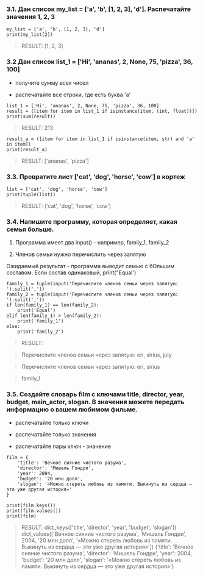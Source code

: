 ### 3.1. Дан список my_list = ['a', 'b', [1, 2, 3], 'd']. Распечатайте значения 1, 2, 3

```
my_list = ['a', 'b', [1, 2, 3], 'd']
print(my_list[2])
```
> RESULT: [1, 2, 3]

### 3.2 Дан список list_1 = ['Hi', 'ananas', 2, None, 75, 'pizza', 36, 100]

- получите сумму всех чисел
 
- распечатайте все строки, где есть буква 'a'
```
list_1 = ['Hi', 'ananas', 2, None, 75, 'pizza', 36, 100]
result = ([item for item in list_1 if isinstance(item, (int, float))])
print(sum(result))
```
> RESULT: 213
```
result_a = ([item for item in list_1 if isinstance(item, str) and 'a' in item])
print(result_a)
```
> RESULT: ['ananas', 'pizza']

### 3.3. Превратите лист ['cat', 'dog', 'horse', 'cow'] в кортеж
```
list = ['cat', 'dog', 'horse', 'cow']
print(tuple(list))
```
> RESULT: ('cat', 'dog', 'horse', 'cow')

### 3.4. Напишите программу, которая определяет, какая семья больше.

1) Программа имеет два input() - например, family_1, family_2

2) Членов семьи нужно перечислить через запятую

Ожидаемый результат - программа выводит семью с бОльшим составом. Если состав одинаковый, print("Equal')

```
family_1 = tuple(input('Перечислите членов семьи через запятую: ').split(','))
family_2 = tuple(input('Перечислите членов семьи через запятую: ').split(','))
if len(family_1) == len(family_2):
    print('Equal')
elif len(family_1) > len(family_2):
    print('family_1')
else:
    print('family_2')
```
> RESULT: 

>Перечислите членов семьи через запятую: eri, sirius, july

>Перечислите членов семьи через запятую: eri, sirius

>family_1

### 3.5. Создайте словарь film c ключами title, director, year, budget, main_actor, slogan. В значения можете передать информацию о вашем любимом фильме.
 - распечатайте только ключи
 
 - распечатайте только значения
 
 - распечатайте пары ключ - значение
```
film = {
    'title': 'Вечное сияние чистого разума',
    'director': 'Мишель Гондри',
    'year': 2004,
    'budget': '20 млн долл',
    'slogan': '«Можно стереть любовь из памяти. Выкинуть из сердца — это уже другая история»'
}

print(film.keys())
print(film.values())
print(film)
```
>RESULT:
>dict_keys(['title', 'director', 'year', 'budget', 'slogan'])
>dict_values(['Вечное сияние чистого разума', 'Мишель Гондри', 2004, '20 млн долл', '«Можно стереть любовь из памяти. Выкинуть из сердца — это уже другая история»'])
>{'title': 'Вечное сияние чистого разума', 'director': 'Мишель Гондри', 'year': 2004, 'budget': '20 млн долл', 'slogan': '«Можно стереть любовь из памяти. Выкинуть из сердца — это уже другая история»'}









